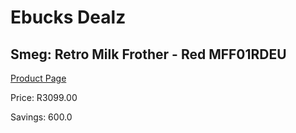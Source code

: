 
# Ebucks Dealz
## Smeg: Retro Milk Frother - Red MFF01RDEU
[Product Page](https://www.ebucks.com/web/shop/productSelected.do?prodId=1169582706&catId=1196428103)

Price: R3099.00

Savings: 600.0


	